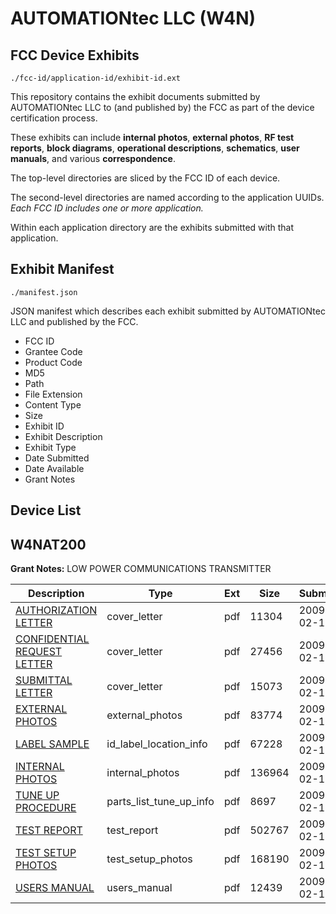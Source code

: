 # AUTOMATIONtec LLC (W4N)
## FCC Device Exhibits

```
./fcc-id/application-id/exhibit-id.ext
```

This repository contains the exhibit documents submitted by AUTOMATIONtec LLC to (and published by) the FCC as part of the device certification process.

These exhibits can include **internal photos**, **external photos**, **RF test reports**, **block diagrams**, **operational descriptions**, **schematics**, **user manuals**, and various **correspondence**.

The top-level directories are sliced by the FCC ID of each device.

The second-level directories are named according to the application UUIDs. *Each FCC ID includes one or more application.*

Within each application directory are the exhibits submitted with that application. 

## Exhibit Manifest

```
./manifest.json
```

JSON manifest which describes each exhibit submitted by AUTOMATIONtec LLC and published by the FCC.

- FCC ID
- Grantee Code
- Product Code
- MD5
- Path
- File Extension
- Content Type
- Size
- Exhibit ID
- Exhibit Description
- Exhibit Type
- Date Submitted
- Date Available
- Grant Notes

## Device List
## W4NAT200
**Grant Notes:** LOW POWER COMMUNICATIONS TRANSMITTER

| Description | Type | Ext | Size | Submitted | Available |
| ----------- | ---- | --- | ---- | --------- | --------- |
| [AUTHORIZATION LETTER](W4NAT200/09d1d3be82fbfd7a8c70d80d533aa063/1069689.pdf) | cover_letter | pdf | 11304 | 2009-02-18 | 2009-02-19 |
| [CONFIDENTIAL REQUEST LETTER](W4NAT200/09d1d3be82fbfd7a8c70d80d533aa063/1069691.pdf) | cover_letter | pdf | 27456 | 2009-02-18 | 2009-02-19 |
| [SUBMITTAL LETTER](W4NAT200/09d1d3be82fbfd7a8c70d80d533aa063/1069695.pdf) | cover_letter | pdf | 15073 | 2009-02-18 | 2009-02-19 |
| [EXTERNAL PHOTOS](W4NAT200/09d1d3be82fbfd7a8c70d80d533aa063/1069692.pdf) | external_photos | pdf | 83774 | 2009-02-18 | 2009-02-19 |
| [LABEL SAMPLE](W4NAT200/09d1d3be82fbfd7a8c70d80d533aa063/1069694.pdf) | id_label_location_info | pdf | 67228 | 2009-02-18 | 2009-02-19 |
| [INTERNAL PHOTOS](W4NAT200/09d1d3be82fbfd7a8c70d80d533aa063/1069693.pdf) | internal_photos | pdf | 136964 | 2009-02-18 | 2009-02-19 |
| [TUNE UP PROCEDURE](W4NAT200/09d1d3be82fbfd7a8c70d80d533aa063/1069697.pdf) | parts_list_tune_up_info | pdf | 8697 | 2009-02-18 | 2009-02-19 |
| [TEST REPORT](W4NAT200/09d1d3be82fbfd7a8c70d80d533aa063/1069690.pdf) | test_report | pdf | 502767 | 2009-02-18 | 2009-02-19 |
| [TEST SETUP PHOTOS](W4NAT200/09d1d3be82fbfd7a8c70d80d533aa063/1069696.pdf) | test_setup_photos | pdf | 168190 | 2009-02-18 | 2009-02-19 |
| [USERS MANUAL](W4NAT200/09d1d3be82fbfd7a8c70d80d533aa063/1069698.pdf) | users_manual | pdf | 12439 | 2009-02-18 | 2009-02-19 |
